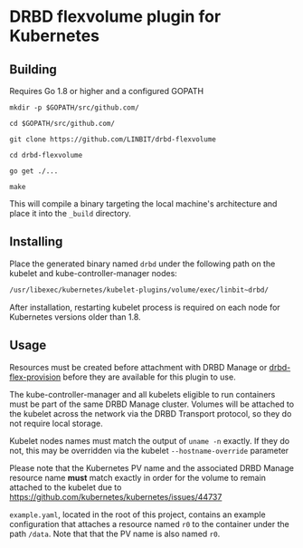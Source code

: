 # DRBD flexvolume plugin for Kubernetes

## Building

Requires Go 1.8 or higher and a configured GOPATH

`mkdir -p $GOPATH/src/github.com/`

`cd $GOPATH/src/github.com/`

`git clone https://github.com/LINBIT/drbd-flexvolume`

`cd drbd-flexvolume`

`go get ./...`

`make`

This will compile a binary targeting the local machine's architecture and
place it into the `_build` directory.

## Installing

Place the generated binary named `drbd` under the following path on the kubelet and
kube-controller-manager nodes: 

```bash
/usr/libexec/kubernetes/kubelet-plugins/volume/exec/linbit~drbd/
```
After installation, restarting kubelet process is required on each node
for Kubernetes versions older than 1.8.

## Usage

Resources must be created before attachment with DRBD Manage or
[drbd-flex-provision](https://github.com/LINBIT/drbd-flex-provision) before
they are available for this plugin to use.

The kube-controller-manager and all kubelets eligible to run containers must be
part of the same DRBD Manage cluster. Volumes will be attached to the kubelet
across the network via the DRBD Transport protocol, so they do not require local
storage.

Kubelet nodes names must match the output of `uname -n` exactly. If they do not,
this may be overridden via the kubelet `--hostname-override` parameter

Please note that the Kubernetes PV name and the associated DRBD Manage resource
name **must** match exactly in order for the volume to remain attached to the
kubelet due to https://github.com/kubernetes/kubernetes/issues/44737

`example.yaml`, located in the root of this project, contains an example
configuration that attaches a resource named `r0` to the container under the path
`/data`. Note that that the PV name is also named `r0`.
